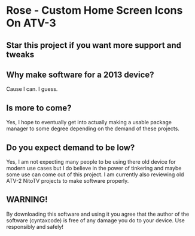 # Rose - Custom Home Screen Icons On ATV-3


## Star this project if you want more support and tweaks


## Why make software for a 2013 device?
Cause I can. I guess.



## Is more to come?
Yes, I hope to eventually get into actually making a usable package manager to some degree depending on the demand of these projects.

## Do you expect demand to be low?
Yes, I am not expecting many people to be using there old device for modern use cases but I do believe in the power of tinkering and maybe some use can come out of this project. I am currently also reviewing old ATV-2 NitoTV projects to make software properly.

## WARNING!
By downloading this software and using it you agree that the author of the software (cyntaxcode) is free of any damage you do to your device. Use responsibly and safely! 
